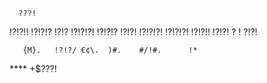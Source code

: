       ???!
 !?!?!!    !?!?!?
       !?!?       !?!?!?!
 !?!?!?     !?!?! !?!?!?! !?!?!?!    !?!?!!
       !?!?!      ?      !        ?!?!
 


       {M}.   !?!?/ €¢\.  )#.    #/!#.      !*
   **** +$???!    
